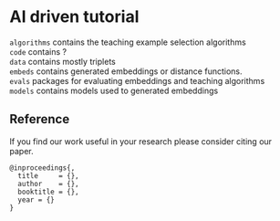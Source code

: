 # AI driven tutorial

`algorithms` contains the teaching example selection algorithms  
`code` contains ?  
`data` contains mostly triplets  
`embeds` contains generated embeddings or distance functions.  
`evals` packages for evaluating embeddings and teaching algorithms  
`models` contains models used to generated embeddings  


## Reference
If you find our work useful in your research please consider citing our paper.  
```
@inproceedings{,
  title     = {},
  author    = {},
  booktitle = {},
  year = {}
}
```
